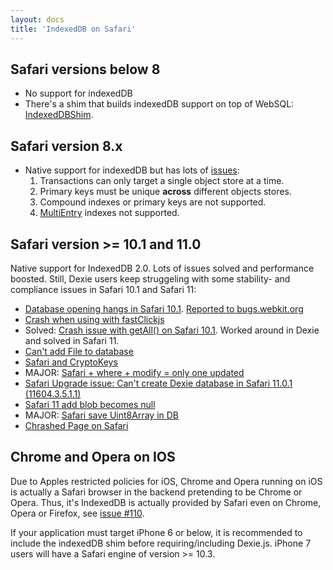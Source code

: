 ```yaml
---
layout: docs
title: 'IndexedDB on Safari'
---
```


## Safari versions below 8

* No support for indexedDB
* There's a shim that builds indexedDB support on top of WebSQL: [IndexedDBShim](https://github.com/axemclion/IndexedDBShim).

## Safari version 8.x

* Native support for indexedDB but has lots of [issues](http://www.raymondcamden.com/2014/09/25/IndexedDB-on-iOS-8-Broken-Bad):
  1. Transactions can only target a single object store at a time.
  2. Primary keys must be unique **across** different objects stores.
  3. Compound indexes or primary keys are not supported.
  4. [MultiEntry](/docs/MultiEntry-Index) indexes not supported.

## Safari version >= 10.1 and 11.0

Native support for IndexedDB 2.0. Lots of issues solved and performance boosted. Still, Dexie users keep struggeling with some stability- and compliance issues in Safari 10.1 and Safari 11:

* [Database opening hangs in Safari 10.1](https://github.com/dfahlander/Dexie.js/issues/508). [Reported to bugs.webkit.org](https://bugs.webkit.org/show_bug.cgi?id=171049)
* [Crash when using with fastClickjs](https://github.com/dfahlander/Dexie.js/issues/559)
* Solved: [Crash issue with getAll() on Safari 10.1](https://github.com/dfahlander/Dexie.js/issues/565). Worked around in Dexie and solved in Safari 11.
* [Can't add File to database](https://github.com/dfahlander/Dexie.js/issues/577)
* [Safari and CryptoKeys](https://github.com/dfahlander/Dexie.js/issues/585)
* MAJOR: [Safari + where + modify = only one updated](https://github.com/dfahlander/Dexie.js/issues/594) 
* [Safari Upgrade issue: Can't create Dexie database in Safari 11.0.1 (11604.3.5.1.1)](https://github.com/dfahlander/Dexie.js/issues/616)
* [Safari 11 add blob becomes null](https://github.com/dfahlander/Dexie.js/issues/618)
* MAJOR: [Safari save Uint8Array in DB](https://github.com/dfahlander/Dexie.js/issues/656)
* [Chrashed Page on Safari](https://github.com/dfahlander/Dexie.js/issues/668)

## Chrome and Opera on IOS

Due to Apples restricted policies for iOS, Chrome and Opera running on iOS is actually a Safari browser in the backend pretending to be Chrome or Opera. Thus, it's IndexedDB is actually provided by Safari even on Chrome, Opera or Firefox, see [issue #110](https://github.com/dfahlander/Dexie.js/issues/110).

If your application must target iPhone 6 or below, it is recommended to include the indexedDB shim before requiring/including Dexie.js. iPhone 7 users will have a Safari engine of version >= 10.3.
